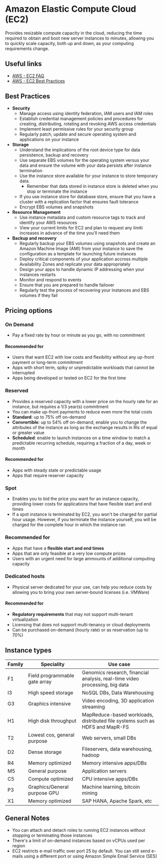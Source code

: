 # Amazon Elastic Compute Cloud (EC2)
Provides resizable compute capacity in the cloud, reducing the time required to obtain and boot new server instances to minutes, allowing you to quickly scale capacity, both up and down, as your computing requirements change.


## Useful links
- [AWS - EC2 FAQ](https://aws.amazon.com/ec2/faqs/)
- [AWS - EC2 Best Practices](https://docs.aws.amazon.com/AWSEC2/latest/UserGuide/ec2-best-practices.html)

## Best Practices
- **Security**
    - Manage access using identity federation, IAM users and IAM roles
    - Establish credential management policies and procedures for creating, distributing, rotating and revoking AWS access credentials
    - Implement least permissive rules for your security group
    - Regularly patch, update and secure operating system and applications on your instance
- **Storage**
    - Understand the implications of the root device type for data persistence, backup and recovery
    - Use separate EBS volumes for the operating system versus your data and ensure the volume with your data persists after instance termination
    - Use the instance store available for your instance to store temporary data.
        - Remember that data stored in instance store is deleted when you stop or terminate the instance
    - If you use instance store for database store, ensure that you have a cluster with a replication factor that ensures fault tolerance
    - Encrypt EBS volumes and snapshots
- **Resource Management**
    - Use instance metadata and custom resource tags to track and identify your AWS resources
    - View your current limits for EC2 and plan to request any limiti increases in advance of the time you'll need them
- **Backup and recovery**
    - Regularly backup your EBS volumes using snapshots and create an Amazon Machine Image (AMI) from your instance to save the configuration as a template for launching future instances
    - Deploy critical components of your application accross multiple Availability Zones and replicate your data appropriately
    - Design your apps to handle dynamic IP addressing when your instances restarts
    - Monitor and respond to events
    - Ensure that you are prepared to handle failover
    - Regularly test the process of recovering your instances and EBS volumes if they fail

## Pricing options
### On Demand
- Pay a fixed rate by hour or minute as you go, with no commitment

#### Recommended for
- Users that want EC2 with low costs and flexibility without any up-front payment or long-term commitment
- Apps with short term, spiky or unpredictable workloads that cannot be interrupted
- Apps being developed or tested on EC2 for the first time

### Reserved
- Provides a reserved capacity with a lower price on the hourly rate for an instance, but requires a 1/3 year(s) commitment
- You can make up-front payments to reduce even more the total costs
- **Standard**: up to 75% off on-demand
- **Convrertible**: up to 54% off on-demand, enable you to change the attributes of the instance as long as the exchange results in RIs of equal or greater value
- **Scheduled**: enable to launch instances on a time window to match a predictable recurring schedule, requiring a fraction of a day, week or month

#### Recommended for
- Apps with steady state or predictable usage
- Apps that require reserver capacity
 
### Spot
- Enables you to bid the price you want for an instance capacity, providing lower costs for applications that have flexible start and end times
- If a spot instance is terminated by EC2, you won't be charged for partial hour usage. However, if you terminate the instance yourself, you will be charged for the complete hour in which the instance ran

### Recommended for
- Apps that have a **flexible start and end times**
- Apps that are only feasible at a very low compute prices
- Users with an urgent need for large ammounts of additional computing capacity

### Dedicated hosts
- Physical server dedicated for your use, can help you reduce costs by allowing you to bring your own server-bound licenses (i.e. VMWare)

#### Recommended for
- **Regulatory requirements** that may not support multi-tenant virtualization
- Licensing that does not support multi-tenancy or cloud deployments
- Can be purchased on-demand (hourly rate) or as reservation (up to 70%)

## Instance types
|Family|Speciality|Use case|
|--|--|--|
|F1|Field programmable gate array|Genomics research, financial analysis, real-time video processing, big data|
|I3|High speed storage|NoSQL DBs, Data Warehousing|
|G3|Graphics intensive|Video encoding, 3D application streaming|
|H1|High disk throughput|MapReduce-based workloads, distributed file systems such as HDFS and MapR-FS|
|T2|Lowest cos, general purpose|Web servers, small DBs|
|D2|Dense storage|Fileservers, data warehousing, hadoop|
|R4|Memory optimized|Memory intensive apps/DBs|
|M5|General purpose|Application servers|
|C5|Compute optimized|CPU intensive apps/DBs|
|P3|Graphics/General purpose GPU|Machine learning, bitcoin mining|
|X1|Memory optimized|SAP HANA, Apache Spark, etc|

## General Notes
- You can attach and detach roles to running EC2 instances without stopping or terminating those instances
- There's a limit of on-demand instances based on vCPUs used per region
- EC2 restricts e-mail traffic over port 25 by default. You can still send e-mails using a different port or using Amazon Simple Email Service (SES)